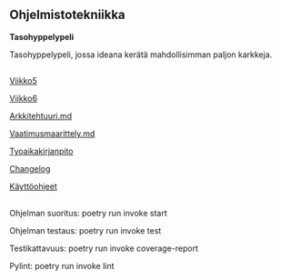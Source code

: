 ## Ohjelmistotekniikka 

**Tasohyppelypeli**

Tasohyppelypeli, jossa ideana kerätä mahdollisimman paljon karkkeja.

##

[Viikko5](https://github.com/ElisaMero/ot_harjoitustyo/releases/tag/viikko5)

[Viikko6](https://github.com/ElisaMero/ot_harjoitustyo/releases/tag/viikko6)


[Arkkitehtuuri.md](https://github.com/ElisaMero/ot_harjoitustyo/blob/master/dokumentaatio/arkkitehtuuri.md)

[Vaatimusmaarittely.md](https://github.com/ElisaMero/ot_harjoitustyo/blob/master/dokumentaatio/vaatimusmaarittely.md)

[Tyoaikakirjanpito](https://github.com/ElisaMero/ot_harjoitustyo/blob/master/dokumentaatio/tyoaikakirjanpito.md)

[Changelog](https://github.com/ElisaMero/ot_harjoitustyo/blob/master/dokumentaatio/changelog.md)

[Käyttöohjeet](https://github.com/ElisaMero/ot_harjoitustyo/blob/master/dokumentaatio/kauttoohjeet.md)


##

Ohjelman suoritus: poetry run invoke start

Ohjelman testaus: poetry run invoke test

Testikattavuus: poetry run invoke coverage-report

Pylint: poetry run invoke lint


